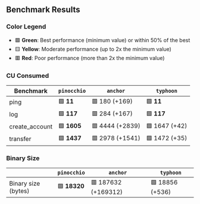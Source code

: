 ## Benchmark Results

### Color Legend

- 🟩 **Green**: Best performance (minimum value) or within 50% of the best
- 🟨 **Yellow**: Moderate performance (up to 2x the minimum value)
- 🟥 **Red**: Poor performance (more than 2x the minimum value)

### CU Consumed

| Benchmark     | `pinocchio`     | `anchor`          | `typhoon`    |
| ------------- | --------------- | ----------------- | ------------ |
| ping | 🟩 **11** | 🟥 180 (+169) | 🟩 **11** |
| log | 🟩 **117** | 🟥 284 (+167) | 🟩 **117** |
| create_account | 🟩 **1605** | 🟥 4444 (+2839) | 🟩 1647 (+42) |
| transfer | 🟩 **1437** | 🟥 2978 (+1541) | 🟩 1472 (+35) |

### Binary Size

|                     | `pinocchio`     | `anchor`            | `typhoon`|
| ------------------- | --------------- | ------------------- | -------- |
| Binary size (bytes) | 🟩 **18320** | 🟥 187632 (+169312) | 🟩 18856 (+536) |
